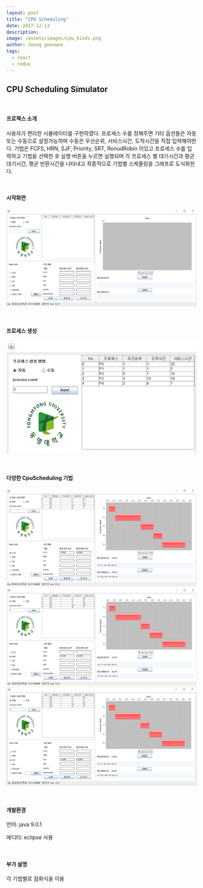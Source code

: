```yaml
---
layout: post
title: "CPU Scheduling"
date: 2017-12-13
description:
image: /assets/images/cpu_kinds.png
author: Jeong geonwoo
tags:
  - react
  - redux
---
```


## CPU Scheduling Simulator

<br/>

#### 프로젝스 소개

사용자가 편리한 시뮬레이터를 구현하였다.
프로세스 수를 정해주면 기타 옵션들은 자동 또는 수동으로 설정가능하며
수동은 우선순위, 서비스시간, 도착시간을 직접 입력해야한다.
기법은 FCFS, HRN, SJF, Priority, SRT, RonudRobin 이있고 프로세스 수를 입력하고
기법을 선택한 후 실행 버튼을 누르면 실행되며
각 프로세스 별 대기시간과 평균 대기시간, 평균 반환시간을 나타내고
최종적으로 기법별 스케줄링을 그래프로 도식화한다.

<br/>

#### 시작화면

![](/assets/images/cpu_main.png)

<br/>

#### 프로세스 생성

![](/assets/images/createProcess.png)

<br/>

#### 다양한 CpuScheduling 기법

![](/assets/images/FCFS.png)
![](/assets/images/HRN.png)
![](/assets/images/SJF.png)

<br/>

#### 개발환경

언어: java 9.0.1

에디터: eclipse 사용

<br/>

#### 부가 설명

각 기법별로 점화식을 이용

<br/>
